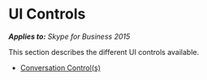 
# UI Controls



 _**Applies to:** Skype for Business 2015_

This section describes the different UI controls available.


- [Conversation Control(s)](PTUIControlsConversationControl.md)


